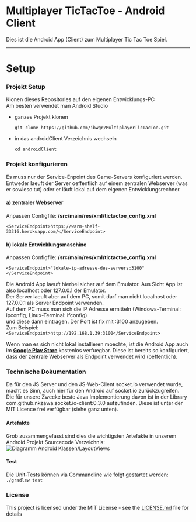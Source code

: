# Multiplayer TicTacToe - Android Client

Dies ist die Android App (Client) zum Multiplayer Tic Tac Toe Spiel.

----------

# Setup

### Projekt Setup
Klonen dieses Repositories auf den eigenen Entwicklungs-PC<br>
Am besten verwendet man Android Studio

- ganzes Projekt klonen

   ``git clone https://github.com/ibwgr/MultiplayerTicTacToe.git``

- in das androidClient Verzeichnis wechseln

   ``cd androidClient``

### Projekt konfigurieren

Es muss nur der Service-Enpoint des Game-Servers konfiguriert werden.
Entweder laeuft der Server oeffentlich auf einem zentralen Webserver (was er sowieso tut) oder er läuft lokal auf dem eigenen Entwicklungsrechner.

#### a) zentraler Webserver
   Anpassen Configfile: **/src/main/res/xml/tictactoe_config.xml**<br>
   
   ```<ServiceEndpoint>https://warm-shelf-33316.herokuapp.com/</ServiceEndpoint>```

#### b) lokale Entwicklungsmaschine
   Anpassen Configfile: **/src/main/res/xml/tictactoe_config.xml**<br>
   
   ```<ServiceEndpoint>"lokale-ip-adresse-des-servers:3100"</ServiceEndpoint>```<br>
   
   Die Android App laeuft hierbei sicher auf dem Emulator. Aus Sicht App ist also localhost oder 127.0.0.1 der Emulator.<br>
   Der Server laeuft aber auf dem PC, somit darf man nicht localhost oder 127.0.0.1 als Server Endpoint verwenden.<br>
   Auf dem PC muss man sich die IP Adresse ermitteln (Windows-Terminal: ipconfig, Linux-Terminal: ifconfig)<br>
   und diese dann eintragen. Der Port ist fix mit :3100 anzugeben.<br>Zum Beispiel:<br>
   ```<ServiceEndpoint>http://192.168.1.39:3100</ServiceEndpoint>```

Wenn man es sich nicht lokal installieren moechte, ist die Android App auch im **[Google Play Store](https://play.google.com/store/apps/details?id=ch.ibw.semesterarbeit2017.multiplayertictactoe.multiplayertictactoe)** kostenlos verfuegbar.
Diese ist bereits so konfiguriert, dass der zentrale Webserver als Endpoint verwendet wird (oeffentlich).

### Technische Dokumentation
Da für den JS Server und den JS-Web-Client socket.io verwendet wurde, macht es Sinn, auch hier für den Android auf socket.io zurückzugreifen.<br>
Die für unsere Zwecke beste Java Implementierung davon ist in der Library com.github.nkzawa:socket.io-client:0.3.0 aufzufinden.
Diese ist unter der MIT Licence frei verfügbar (siehe ganz unten).

#### Artefakte
Grob zusammengefasst sind dies die wichtigsten Artefakte in unserem Android Projekt Sourcecode Verzeichnis:<br>
![Diagramm Android Klassen/LayoutViews](documentation/TicTacToe-Android-Diagramm-800x646.png?raw=true "Diagramm Android Klassen/LayoutViews")


#### Test
Die Unit-Tests können via Commandline wie folgt gestartet werden:<br>
``./gradlew test``


### License

This project is licensed under the MIT License - see the [LICENSE.md](LICENSE.md) file for details
